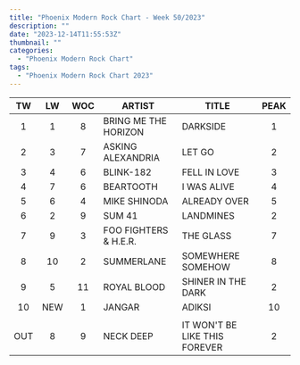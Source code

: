 ```yaml
---
title: "Phoenix Modern Rock Chart - Week 50/2023"
description: ""
date: "2023-12-14T11:55:53Z"
thumbnail: ""
categories:
  - "Phoenix Modern Rock Chart"
tags:
  - "Phoenix Modern Rock Chart 2023"
---
```

<!--more-->
|TW|LW|WOC|ARTIST|TITLE|PEAK|
|:----:|:----:|:----:|----|----|:----:|
|1|1|8|BRING ME THE HORIZON|DARKSIDE|1|
|2|3|7|ASKING ALEXANDRIA|LET GO|2|
|3|4|6|BLINK-182|FELL IN LOVE|3|
|4|7|6|BEARTOOTH|I WAS ALIVE|4|
|5|6|4|MIKE SHINODA|ALREADY OVER|5|
|6|2|9|SUM 41|LANDMINES|2|
|7|9|3|FOO FIGHTERS & H.E.R.|THE GLASS|7|
|8|10|2|SUMMERLANE|SOMEWHERE SOMEHOW|8|
|9|5|11|ROYAL BLOOD|SHINER IN THE DARK|2|
|10|NEW|1|JANGAR|ADIKSI|10|
| | | | | | |
|OUT|8|9|NECK DEEP|IT WON'T BE LIKE THIS FOREVER|2|
